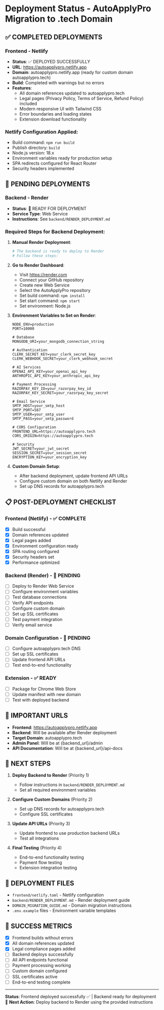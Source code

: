 # Deployment Status - AutoApplyPro Migration to .tech Domain

## ✅ COMPLETED DEPLOYMENTS

### Frontend - Netlify
- **Status**: ✅ DEPLOYED SUCCESSFULLY
- **URL**: https://autoapplypro.netlify.app
- **Domain**: autoapplypro.netlify.app (ready for custom domain autoapplypro.tech)
- **Build**: Completed with warnings but no errors
- **Features**:
  - All domain references updated to autoapplypro.tech
  - Legal pages (Privacy Policy, Terms of Service, Refund Policy) included
  - Modern responsive UI with Tailwind CSS
  - Error boundaries and loading states
  - Extension download functionality

### Netlify Configuration Applied:
- Build command: `npm run build`
- Publish directory: `build`
- Node.js version: 18.x
- Environment variables ready for production setup
- SPA redirects configured for React Router
- Security headers implemented

## 🔄 PENDING DEPLOYMENTS

### Backend - Render
- **Status**: 🔄 READY FOR DEPLOYMENT
- **Service Type**: Web Service
- **Instructions**: See `backend/RENDER_DEPLOYMENT.md`

### Required Steps for Backend Deployment:

1. **Manual Render Deployment**:
   ```bash
   # The backend is ready to deploy to Render
   # Follow these steps:
   ```

2. **Go to Render Dashboard**:
   - Visit https://render.com
   - Connect your GitHub repository
   - Create new Web Service
   - Select the AutoApplyPro repository
   - Set build command: `npm install`
   - Set start command: `npm start`
   - Set environment: Node.js

3. **Environment Variables to Set on Render**:
   ```
   NODE_ENV=production
   PORT=10000
   
   # Database
   MONGODB_URI=your_mongodb_connection_string
   
   # Authentication
   CLERK_SECRET_KEY=your_clerk_secret_key
   CLERK_WEBHOOK_SECRET=your_clerk_webhook_secret
   
   # AI Services
   OPENAI_API_KEY=your_openai_api_key
   ANTHROPIC_API_KEY=your_anthropic_api_key
   
   # Payment Processing
   RAZORPAY_KEY_ID=your_razorpay_key_id
   RAZORPAY_KEY_SECRET=your_razorpay_key_secret
   
   # Email Service
   SMTP_HOST=your_smtp_host
   SMTP_PORT=587
   SMTP_USER=your_smtp_user
   SMTP_PASS=your_smtp_password
   
   # CORS Configuration
   FRONTEND_URL=https://autoapplypro.tech
   CORS_ORIGIN=https://autoapplypro.tech
   
   # Security
   JWT_SECRET=your_jwt_secret
   SESSION_SECRET=your_session_secret
   ENCRYPTION_KEY=your_encryption_key
   ```

4. **Custom Domain Setup**:
   - After backend deployment, update frontend API URLs
   - Configure custom domain on both Netlify and Render
   - Set up DNS records for autoapplypro.tech

## 📋 POST-DEPLOYMENT CHECKLIST

### Frontend (Netlify) - ✅ COMPLETE
- [x] Build successful
- [x] Domain references updated
- [x] Legal pages added
- [x] Environment configuration ready
- [x] SPA routing configured
- [x] Security headers set
- [x] Performance optimized

### Backend (Render) - 🔄 PENDING
- [ ] Deploy to Render Web Service
- [ ] Configure environment variables
- [ ] Test database connections
- [ ] Verify API endpoints
- [ ] Configure custom domain
- [ ] Set up SSL certificates
- [ ] Test payment integration
- [ ] Verify email service

### Domain Configuration - 🔄 PENDING
- [ ] Configure autoapplypro.tech DNS
- [ ] Set up SSL certificates
- [ ] Update frontend API URLs
- [ ] Test end-to-end functionality

### Extension - ✅ READY
- [ ] Package for Chrome Web Store
- [ ] Update manifest with new domain
- [ ] Test with deployed backend

## 🔗 IMPORTANT URLS

- **Frontend**: https://autoapplypro.netlify.app
- **Backend**: Will be available after Render deployment
- **Target Domain**: autoapplypro.tech
- **Admin Panel**: Will be at {backend_url}/admin
- **API Documentation**: Will be at {backend_url}/api-docs

## 🚀 NEXT STEPS

1. **Deploy Backend to Render** (Priority 1)
   - Follow instructions in `backend/RENDER_DEPLOYMENT.md`
   - Set all required environment variables

2. **Configure Custom Domains** (Priority 2)
   - Set up DNS records for autoapplypro.tech
   - Configure SSL certificates

3. **Update API URLs** (Priority 3)
   - Update frontend to use production backend URLs
   - Test all integrations

4. **Final Testing** (Priority 4)
   - End-to-end functionality testing
   - Payment flow testing
   - Extension integration testing

## 📁 DEPLOYMENT FILES

- `frontend/netlify.toml` - Netlify configuration
- `backend/RENDER_DEPLOYMENT.md` - Render deployment guide
- `DOMAIN_MIGRATION_GUIDE.md` - Domain migration instructions
- `.env.example` files - Environment variable templates

## 🎯 SUCCESS METRICS

- [x] Frontend builds without errors
- [x] All domain references updated
- [x] Legal compliance pages added
- [ ] Backend deploys successfully
- [ ] All API endpoints functional
- [ ] Payment processing working
- [ ] Custom domain configured
- [ ] SSL certificates active
- [ ] End-to-end testing complete

---

**Status**: Frontend deployed successfully ✅ | Backend ready for deployment 🔄
**Next Action**: Deploy backend to Render using the provided instructions
